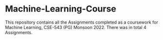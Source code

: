 # Machine-Learning-Course
This repository contains all the Assignments completed as a coursework for Machine Learning, CSE-543 (PG) Monsoon 2022. There was in total 4 Assignments.

